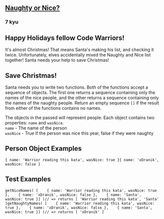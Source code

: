 <h2><a href=https://www.codewars.com/kata/52a6b34e43c2484ac10000cd/train/javascript target="_blank">Naughty or Nice?</a></h2><h3>7 kyu</h3><h2 id="happy-holidays-fellow-code-warriors">Happy Holidays fellow Code Warriors!</h2><p>It's almost Christmas! That means Santa's making his list, and checking it twice. Unfortunately, elves accidentally mixed the Naughty and Nice list together! Santa needs your help to save Christmas!</p><h2 id="save-christmas">Save Christmas!</h2><p>Santa needs you to write two functions. Both of the functions accept a sequence of objects. The first one returns a sequence containing only the names of the nice people, and the other returns a sequence containing only the names of the naughty people. Return an empty sequence <code>[]</code> if the result from either of the functions contains no names.</p><p>The objects in the passed will represent people. Each object contains two properties: <code>name</code> and <code>wasNice</code>.<br><code>name</code> - The name of the person<br><code>wasNice</code> - True if the person was nice this year, false if they were naughty</p><h2 id="person-object-examples">Person Object Examples</h2><pre><code class="language-javascript">{ <span class="cm-variable">name</span>: <span class="cm-string">'Warrior reading this kata'</span>, <span class="cm-variable">wasNice</span>: <span class="cm-atom">true</span> }{ <span class="cm-variable">name</span>: <span class="cm-string">'xDranik'</span>, <span class="cm-variable">wasNice</span>: <span class="cm-atom">false</span> }</code></pre><pre style="display: none;"><code class="language-haskell"><span class="cm-keyword">type</span> <span class="cm-variable-2">Warrior</span> <span class="cm-keyword">=</span> (<span class="cm-builtin">String</span>, <span class="cm-builtin">Bool</span>)<span class="cm-variable">example</span> <span class="cm-keyword">=</span> (<span class="cm-string">"Warrior reading this kata"</span>, <span class="cm-builtin">True</span>)</code></pre><pre style="display: none;"><code class="language-csharp"><span class="cm-keyword">public</span> <span class="cm-type">string</span> <span class="cm-variable">Name</span> { <span class="cm-keyword">get</span>; <span class="cm-keyword">set</span>; }<span class="cm-keyword">public</span> <span class="cm-type">bool</span> <span class="cm-variable">WasNice</span> { <span class="cm-keyword">get</span>; <span class="cm-keyword">set</span>; }</code></pre><h2 id="test-examples">Test Examples</h2><pre><code class="language-javascript"><span class="cm-variable">getNiceNames</span>( [    { <span class="cm-property">name</span>: <span class="cm-string">'Warrior reading this kata'</span>, <span class="cm-property">wasNice</span>: <span class="cm-atom">true</span> },    { <span class="cm-property">name</span>: <span class="cm-string">'xDranik'</span>, <span class="cm-property">wasNice</span>: <span class="cm-atom">false</span> },    { <span class="cm-property">name</span>: <span class="cm-string">'Santa'</span>, <span class="cm-property">wasNice</span>: <span class="cm-atom">true</span> }] )<span class="cm-comment">// =&gt; returns [ 'Warrior reading this kata', 'Santa' ]</span><span class="cm-variable">getNaughtyNames</span>( [    { <span class="cm-property">name</span>: <span class="cm-string">'Warrior reading this kata'</span>, <span class="cm-property">wasNice</span>: <span class="cm-atom">true</span> },    { <span class="cm-property">name</span>: <span class="cm-string">'xDranik'</span>, <span class="cm-property">wasNice</span>: <span class="cm-atom">false</span> },    { <span class="cm-property">name</span>: <span class="cm-string">'Santa'</span>, <span class="cm-property">wasNice</span>: <span class="cm-atom">true</span> }] )<span class="cm-comment">// =&gt; returns [ 'xDranik' ]</span></code></pre><pre style="display: none;"><code class="language-haskell"><span class="cm-variable">warriors</span> <span class="cm-keyword">=</span> [    (<span class="cm-string">"xDranik"</span>,                   <span class="cm-builtin">False</span>),    (<span class="cm-string">"Santa"</span>,                     <span class="cm-builtin">True</span>),     (<span class="cm-string">"Warrior reading this kata"</span>, <span class="cm-builtin">True</span>)  ]<span class="cm-variable">getNiceNames</span>    <span class="cm-variable">warriors</span> <span class="cm-builtin">==</span> [<span class="cm-string">"Santa"</span>, <span class="cm-string">"Warrior reading this kata"</span>]<span class="cm-variable">getNaughtyNames</span> <span class="cm-variable">warriors</span> <span class="cm-builtin">==</span> [<span class="cm-string">"xDranik"</span>]</code></pre><pre style="display: none;"><code class="language-python"><span class="cm-variable">get_nice_names</span>( [    { <span class="cm-string">'name'</span>: <span class="cm-string">'Warrior reading this kata'</span>, <span class="cm-string">'was_nice'</span>: <span class="cm-keyword">True</span> },    { <span class="cm-string">'name'</span>: <span class="cm-string">'xDranik'</span>, <span class="cm-string">'was_nice'</span>: <span class="cm-keyword">False</span> },    { <span class="cm-string">'name'</span>: <span class="cm-string">'Santa'</span>, <span class="cm-string">'was_nice'</span>: <span class="cm-keyword">True</span> }] )<span class="cm-comment"># =&gt; returns [ 'Warrior reading this kata', 'Santa' ]</span></code></pre>